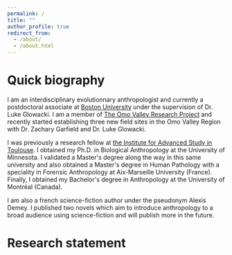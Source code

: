```yaml
---
permalink: /
title: ""
author_profile: true
redirect_from: 
  - /about/
  - /about.html
---
```

Quick biography
======

I am an interdisciplinary evolutionnary anthropologist and currently a postdoctoral associate at [Boston University](https://www.bu.edu/) under the supervision of Dr. Luke Glowacki. I am a member of [The Omo Valley Research Project](http://www.omovalleyresearchproject.org) and recently started establishing three new field sites in the Omo Valley Region with Dr. Zachary Garfield and Dr. Luke Glowacki.

I was previously a research fellow at [the Institute for Advanced Study in Toulouse](https://www.iast.fr/). I obtained my Ph.D. in Biological Anthropology at the University of Minnesota. I validated a Master's degree along the way in this same university and also obtained a Master's degree in Human Pathology with a speciality in Forensic Anthropology at Aix-Marseille University (France). Finally, I obtained my Bachelor's degree in Anthropology at the University of Montréal (Canada). 

I am also a french science-fiction author under the pseudonym Alexis Demey. I published two novels which aim to introduce anthropology to a broad audience using science-fiction and will publish more in the future.

Research statement 
======

